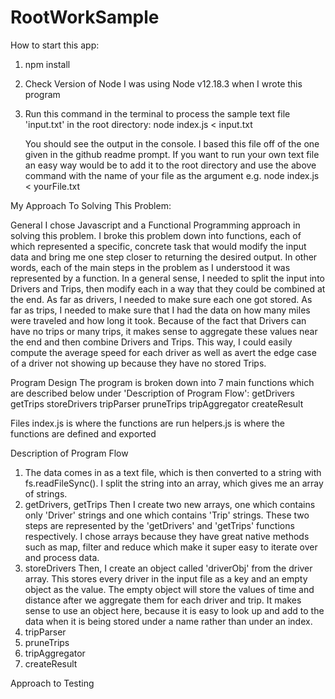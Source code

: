 # RootWorkSample
How to start this app:
1. npm install
2. Check Version of Node
    I was using Node v12.18.3 when I wrote this program
3. Run this command in the terminal to process the
   sample text file 'input.txt' in the  root directory:
   node index.js < input.txt

   You should see the output in the console. I based this file off of
   the one given in the github readme prompt. If you want to run your own text file 
   an easy way would be to add it to the root directory and use the above command
   with the name of your file as the argument e.g.
   node index.js < yourFile.txt

My Approach To Solving This Problem:

General
I chose Javascript and a Functional Programming approach in solving this 
problem. I broke this problem down into functions, each of which represented a specific, concrete task that would modify the input data and bring me one step
closer to returning the desired output. In other words, each of the main steps in the problem as I understood it was represented by a function. In a general sense, I needed to split the input into Drivers and Trips, then modify each in a way that they could 
be combined at the end. As far as drivers, I needed to make sure each one got stored. As far as trips, I needed to make sure that I had the data on how many miles were traveled 
and how long it took. Because of the fact that Drivers can have no trips or many trips, it makes sense to aggregate these values near the end and then combine Drivers and Trips. This way, I could easily compute the average speed for each driver as well as avert the edge case of a driver not showing up because they have no stored Trips.

Program Design
The program is broken down into 7 main functions which are described below
under 'Description of Program Flow':
getDrivers
getTrips
storeDrivers
tripParser
pruneTrips
tripAggregator
createResult

Files
index.js is where the functions are run
helpers.js is where the functions are defined and exported

Description of Program Flow
1. The data comes in as a text file, which is then converted to a string with fs.readFileSync(). I split the string into an array, which gives me an array of strings. 
2. getDrivers, getTrips
Then I create two new arrays, one which contains only 'Driver' strings and one which contains 'Trip' strings. These two steps are represented by the 'getDrivers' and 'getTrips' functions respectively. I chose arrays because they have great native
methods such as map, filter and reduce which make it super easy to iterate over and process data.
3. storeDrivers
Then, I create an object called 'driverObj' from the driver array. This stores every 
driver in the input file as a key and an empty object as the value. The empty object 
will store the values of time and distance after we aggregate them for each driver and 
trip. It makes sense to use an object here, because it is easy to look up and add to the data when it is being stored under a name rather than under an index.
4. tripParser
5. pruneTrips
6. tripAggregator
7. createResult

Approach to Testing